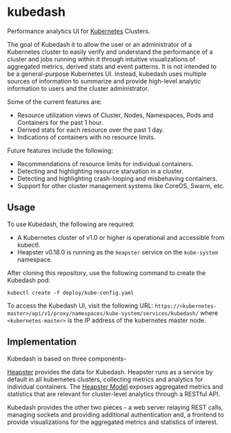 # kubedash
Performance analytics UI for [Kubernetes](http://github.com/GoogleCloudPlatform/kubernetes) Clusters.

The goal of Kubedash it to allow the user or an administrator of a Kubernetes cluster to easily verify and understand the performance of a cluster and jobs running within it through intuitive visualizations of aggregated metrics, derived stats and event patterns.
It is not intended to be a general-purpose Kubernetes UI.
Instead, kubedash uses multiple sources of information to summarize and provide high-level analytic information to users and the cluster administrator.

Some of the current features are:
- Resource utilization views of Cluster, Nodes, Namespaces, Pods and Containers for the past 1 hour.
- Derived stats for each resource over the past 1 day.
- Indications of containers with no resource limits.

Future features include the following:
- Recommendations of resource limits for individual containers.
- Detecting and highlighting resource starvation in a cluster.
- Detecting and highlighting crash-looping and misbehaving containers.
- Support for other cluster management systems like CoreOS, Swarm, etc.

## Usage

To use Kubedash, the following are required:
- A Kubernetes cluster of v1.0 or higher is operational and accessible from kubectl.
- Heapster v0.18.0 is running as the `heapster` service on the `kube-system` namespace.

After cloning this repository, use the following command to create the Kubedash pod:

`kubectl create -f deploy/kube-config.yaml`

To access the Kubedash UI, visit the following URL: `https://<kubernetes-master>/api/v1/proxy/namespaces/kube-system/services/kubedash/`
where `<kubernetes-master>` is the IP address of the kubernetes master node.

## Implementation

Kubedash is based on three components-

[Heapster](http://github.com/kubernetes/heapster) provides the data for Kubedash.
Heapster runs as a service by default in all kubernetes clusters, collecting metrics and analytics for individual containers.
The [Heapster Model](https://github.com/kubernetes/heapster/blob/master/docs/model.md) exposes aggregated metrics and statistics that are relevant for cluster-level analytics through a RESTful API.

Kubedash provides the other two pieces - a web server relaying REST calls, managing sockets and providing additional authentication and, a frontend to provide visualizations for the aggregated metrics and statistics of interest.
